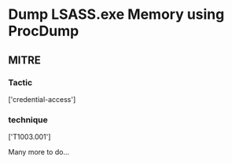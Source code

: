 # Dump LSASS.exe Memory using ProcDump

## MITRE

### Tactic
['credential-access']

### technique
['T1003.001']

Many more to do...
